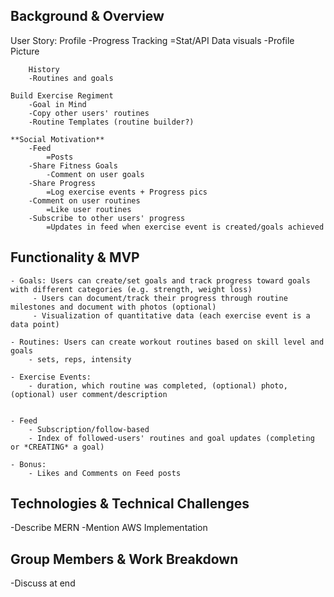 ## Background & Overview
User Story:
    Profile
        -Progress Tracking
            =Stat/API Data visuals
        -Profile Picture
        
        History
        -Routines and goals

    Build Exercise Regiment
        -Goal in Mind
        -Copy other users' routines
        -Routine Templates (routine builder?)

    **Social Motivation**
        -Feed
            =Posts
        -Share Fitness Goals
            -Comment on user goals
        -Share Progress
            =Log exercise events + Progress pics
        -Comment on user routines
            =Like user routines
        -Subscribe to other users' progress
            =Updates in feed when exercise event is created/goals achieved



## Functionality & MVP
    - Goals: Users can create/set goals and track progress toward goals with different categories (e.g. strength, weight loss)
         - Users can document/track their progress through routine milestones and document with photos (optional)
         - Visualization of quantitative data (each exercise event is a data point) 

    - Routines: Users can create workout routines based on skill level and goals
        - sets, reps, intensity

    - Exercise Events:
        - duration, which routine was completed, (optional) photo, (optional) user comment/description

    
    - Feed
        - Subscription/follow-based 
        - Index of followed-users' routines and goal updates (completing or *CREATING* a goal)
         
    - Bonus:
        - Likes and Comments on Feed posts


## Technologies & Technical Challenges

-Describe MERN
-Mention AWS Implementation

## Group Members & Work Breakdown

-Discuss at end

